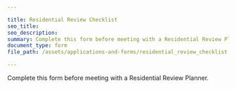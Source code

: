 ```yaml
---

title: Residential Review Checklist
seo_title:
seo_description:
summary: Complete this form before meeting with a Residential Review Planner.
document_type: form
file_path: /assets/applications-and-forms/residential_review_checklist.pdf

---
```

Complete this form before meeting with a Residential Review Planner.
